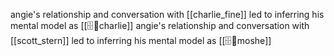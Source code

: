   angie's relationship and conversation with [[charlie_fine]]  led to inferring his mental model as [[🗄️🧠charlie]]
angie's relationship and conversation with [[scott_stern]] led to inferring his mental model as [[🗄️🧠moshe]]